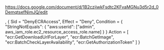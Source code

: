 https://docs.google.com/document/d/1B2czijwkFsdtc2KFvaMGNu3d5r2d_0DemqtsefNimJQ/edit

,
      {
        Sid    = "DenyECRAccess",
        Effect = "Deny",
        Condition = {
                "StringNotEquals": {
                    "aws:userid": ["admin", aws_iam_role.ec2_resource_access_role.name]
                }
            }
        Action = [
           "ecr:GetDownloadUrlForLayer",
          "ecr:BatchGetImage",
          "ecr:BatchCheckLayerAvailability",
          "ecr:GetAuthorizationToken"
        ]
      }